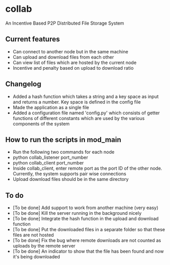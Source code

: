 # collab
An Incentive Based P2P Distributed File Storage System

## Current features
 * Can connect to another node but in the same machine
 * Can upload and download files from each other
 * Can view list of files which are hosted by the current node
 * Incentive and penalty based on upload to download ratio

## Changelog
 * Added a hash function which takes a string and a key space as input and returns a number. Key space is defined in the config file
 * Made the application as a single file
 * Added a configuration file named 'config.py' which consists of getter functions of different constants which are used by the various components of the system

## How to run the scripts in mod_main
 * Run the following two commands for each node
 * python collab_listener port_number
 * python collab_client port_number
 * Inside collab_client, enter remote port as the port ID of the other node. Currently, the system supports pair wise connections
 * Upload download files should be in the same directory

## To do
 * [To be done] Add support to work from another machine (very easy)
 * [To be done] Kill the server running in the background nicely
 * [To be done] Integrate the hash function in the upload and download function
 * [To be done] Put the downloaded files in a separate folder so that these files are not hosted
 * [To be done] Fix the bug where remote downloads are not counted as uploads by the remote server
 * [To be done] An indicator to show that the file has been found and now it's being downloaded

